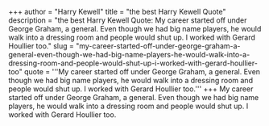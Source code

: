+++
author = "Harry Kewell"
title = "the best Harry Kewell Quote"
description = "the best Harry Kewell Quote: My career started off under George Graham, a general. Even though we had big name players, he would walk into a dressing room and people would shut up. I worked with Gerard Houllier too."
slug = "my-career-started-off-under-george-graham-a-general-even-though-we-had-big-name-players-he-would-walk-into-a-dressing-room-and-people-would-shut-up-i-worked-with-gerard-houllier-too"
quote = '''My career started off under George Graham, a general. Even though we had big name players, he would walk into a dressing room and people would shut up. I worked with Gerard Houllier too.'''
+++
My career started off under George Graham, a general. Even though we had big name players, he would walk into a dressing room and people would shut up. I worked with Gerard Houllier too.

